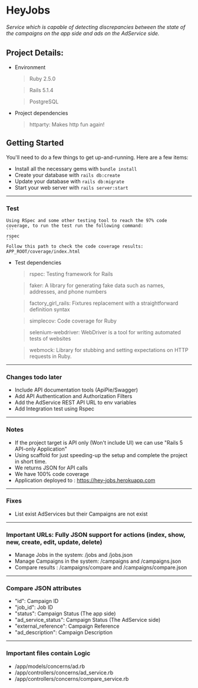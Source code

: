 # HeyJobs

###### Service which is capable of detecting discrepancies between the state of the campaigns on the app side and ads on the AdService side.

## Project Details:

* Environment

  > Ruby 2.5.0

  > Rails 5.1.4

  > PostgreSQL

* Project dependencies

    > httparty: Makes http fun again!


## Getting Started

  You'll need to do a few things to get up-and-running.  Here are a few items:

  * Install all the necessary gems with ```bundle install```
  * Create your database with ```rails db:create```
  * Update your database with ```rails db:migrate```
  * Start your web server with ```rails server:start```

---

### Test

    Using RSpec and some other testing tool to reach the 97% code coverage, to run the test run the following command:
    ```
    rspec
    ```
    Follow this path to check the code coverage results: APP_ROOT/coverage/index.html


* Test dependencies

    > rspec: Testing framework for Rails

    > faker: A library for generating fake data such as names, addresses, and phone numbers

    > factory_girl_rails: Fixtures replacement with a straightforward definition syntax

    > simplecov: Code coverage for Ruby

    > selenium-webdriver: WebDriver is a tool for writing automated tests of websites

    > webmock: Library for stubbing and setting expectations on HTTP requests in Ruby.

---

### Changes todo later

  * Include API documentation tools (ApiPie/Swagger)
  * Add API Authentication and Authorization Filters
  * Add the AdService REST API URL to env variables
  * Add Integration test using Rspec

---

### Notes

  * If the project target is API only (Won't include UI) we can use "Rails 5 API-only Application"
  * Using scaffold for just speeding-up the setup and complete the project in short time.
  * We returns JSON for API calls
  * We have 100% code coverage
  * Application deployed  to : https://hey-jobs.herokuapp.com

---

### Fixes

  * List exist AdServices but their Campaigns are not exist

---

### Important URLs: Fully JSON support for actions (index, show, new, create, edit, update, delete)

  * Manage Jobs in the system: /jobs and /jobs.json
  * Manage Campaigns in the system: /campaigns and /campaigns.json
  * Compare results : /campaigns/compare and /campaigns/compare.json

---

### Compare JSON attributes

  * "id": Campaign ID
  * "job_id": Job ID
  * "status": Campaign Status (The app side)
  * "ad_service_status": Campaign Status (The AdService side)
  * "external_reference": Campaign Reference
  * "ad_description": Campaign Description

---

### Important files contain Logic

  * /app/models/concerns/ad.rb
  * /app/controllers/concerns/ad_service.rb
  * /app/controllers/concerns/compare_service.rb
